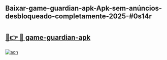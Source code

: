 ## Baixar-game-guardian-apk-Apk-sem-anúncios-desbloqueado-completamente-2025-#0s14r

# <h2><a href="https://ainizakaria.my?title=game-guardian-apk&ref=20M">🔗👉 🔴 game-guardian-apk</a></h2>

[![acn](https://github.com/user-attachments/assets/0f9c940e-d8b0-45ae-aac7-cd30a18b3e1c)](https://ainizakaria.my?title=game-guardian-apk&ref=20M)

